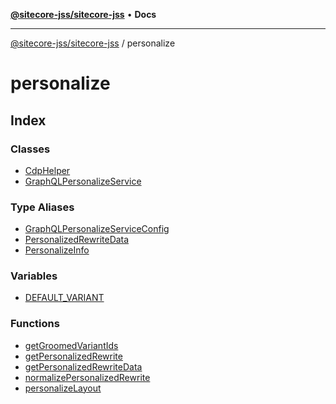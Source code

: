 [**@sitecore-jss/sitecore-jss**](../README.md) • **Docs**

***

[@sitecore-jss/sitecore-jss](../README.md) / personalize

# personalize

## Index

### Classes

- [CdpHelper](classes/CdpHelper.md)
- [GraphQLPersonalizeService](classes/GraphQLPersonalizeService.md)

### Type Aliases

- [GraphQLPersonalizeServiceConfig](type-aliases/GraphQLPersonalizeServiceConfig.md)
- [PersonalizedRewriteData](type-aliases/PersonalizedRewriteData.md)
- [PersonalizeInfo](type-aliases/PersonalizeInfo.md)

### Variables

- [DEFAULT\_VARIANT](variables/DEFAULT_VARIANT.md)

### Functions

- [getGroomedVariantIds](functions/getGroomedVariantIds.md)
- [getPersonalizedRewrite](functions/getPersonalizedRewrite.md)
- [getPersonalizedRewriteData](functions/getPersonalizedRewriteData.md)
- [normalizePersonalizedRewrite](functions/normalizePersonalizedRewrite.md)
- [personalizeLayout](functions/personalizeLayout.md)
